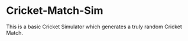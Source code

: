 # Cricket-Match-Sim
This is a basic Cricket Simulator which generates a truly random Cricket Match.
